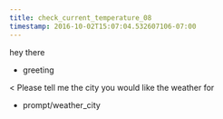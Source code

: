 ```yaml
---
title: check_current_temperature_08
timestamp: 2016-10-02T15:07:04.532607106-07:00
---
```


hey there
* greeting

< Please tell me the city you would like the weather for
* prompt/weather_city
